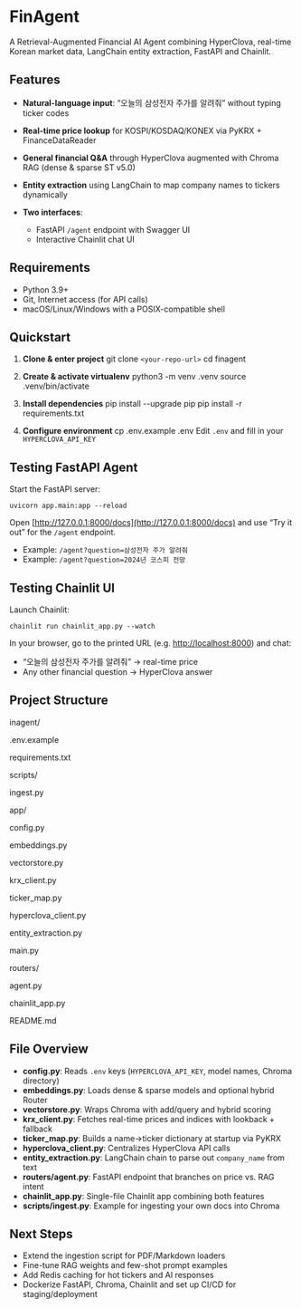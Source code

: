 # FinAgent

A Retrieval-Augmented Financial AI Agent combining HyperClova, real-time Korean market data, LangChain entity extraction, FastAPI and Chainlit.

## Features

* **Natural-language input**: “오늘의 삼성전자 주가를 알려줘” without typing ticker codes
* **Real-time price lookup** for KOSPI/KOSDAQ/KONEX via PyKRX + FinanceDataReader
* **General financial Q\&A** through HyperClova augmented with Chroma RAG (dense & sparse ST v5.0)
* **Entity extraction** using LangChain to map company names to tickers dynamically
* **Two interfaces**:

  * FastAPI `/agent` endpoint with Swagger UI
  * Interactive Chainlit chat UI

## Requirements

* Python 3.9+
* Git, Internet access (for API calls)
* macOS/Linux/Windows with a POSIX-compatible shell

## Quickstart

1. **Clone & enter project**
   git clone `<your-repo-url>`
   cd finagent

2. **Create & activate virtualenv**
   python3 -m venv .venv
   source .venv/bin/activate

3. **Install dependencies**
   pip install --upgrade pip
   pip install -r requirements.txt

4. **Configure environment**
   cp .env.example .env
   Edit `.env` and fill in your `HYPERCLOVA_API_KEY`

## Testing FastAPI Agent

Start the FastAPI server:

```
uvicorn app.main:app --reload
```

Open [http://127.0.0.1:8000/docs](http://127.0.0.1:8000/docs) and use “Try it out” for the `/agent` endpoint.

* Example: `/agent?question=삼성전자 주가 알려줘`
* Example: `/agent?question=2024년 코스피 전망`

## Testing Chainlit UI

Launch Chainlit:

```
chainlit run chainlit_app.py --watch
```

In your browser, go to the printed URL (e.g. [http://localhost:8000](http://localhost:8000)) and chat:

* “오늘의 삼성전자 주가를 알려줘” → real-time price
* Any other financial question → HyperClova answer

## Project Structure

inagent/

.env.example

requirements.txt

scripts/

ingest.py

app/

config.py

embeddings.py

vectorstore.py

krx_client.py

ticker_map.py

hyperclova_client.py

entity_extraction.py

main.py

routers/

agent.py

chainlit_app.py

README.md


## File Overview

* **config.py**: Reads `.env` keys (`HYPERCLOVA_API_KEY`, model names, Chroma directory)
* **embeddings.py**: Loads dense & sparse models and optional hybrid Router
* **vectorstore.py**: Wraps Chroma with add/query and hybrid scoring
* **krx\_client.py**: Fetches real-time prices and indices with lookback + fallback
* **ticker\_map.py**: Builds a name→ticker dictionary at startup via PyKRX
* **hyperclova\_client.py**: Centralizes HyperClova API calls
* **entity\_extraction.py**: LangChain chain to parse out `company_name` from text
* **routers/agent.py**: FastAPI endpoint that branches on price vs. RAG intent
* **chainlit\_app.py**: Single-file Chainlit app combining both features
* **scripts/ingest.py**: Example for ingesting your own docs into Chroma

## Next Steps

* Extend the ingestion script for PDF/Markdown loaders
* Fine-tune RAG weights and few-shot prompt examples
* Add Redis caching for hot tickers and AI responses
* Dockerize FastAPI, Chroma, Chainlit and set up CI/CD for staging/deployment
